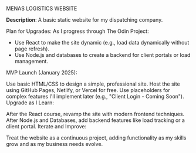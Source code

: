 MENAS LOGISTICS WEBSITE

**Description**:
A basic static website for my dispatching company.

Plan for Upgrades: As I progress through The Odin Project:

-   Use React to make the site dynamic (e.g., load data dynamically without page refresh).
-   Use Node.js and databases to create a backend for client portals or load management.

MVP Launch (January 2025):

Use basic HTML/CSS to design a simple, professional site.
Host the site using GitHub Pages, Netlify, or Vercel for free.
Use placeholders for complex features I'll implement later (e.g., "Client Login - Coming Soon").
Upgrade as I Learn:

After the React course, revamp the site with modern frontend techniques.
After Node.js and Databases, add backend features like load tracking or a client portal.
Iterate and Improve:

Treat the website as a continuous project, adding functionality as my skills grow and as my business needs evolve.
